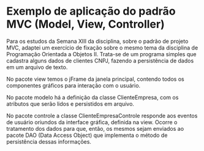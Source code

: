 # Exemplo de aplicação do padrão MVC (Model, View, Controller)

Para os estudos da Semana XIII da disciplina, sobre o padrão de projeto MVC,
adaptei um exercício de fixação sobre o mesmo tema da disciplina de Programação
Orientada a Objetos II. Trata-se de um programa simples que cadastra alguns dados
de clientes CNPJ, fazendo a persistência de dados em um arquivo de texto.

No pacote view temos o jFrame da janela principal, contendo todos os componentes
gráficos para interação com o usuário.

No pacote modelo há a definição da classe ClienteEmpresa, com os atributos que serão
lidos e persistidos em arquivo.

No pacote controle a classe ClienteEmpresaControle responde aos eventos de usuário
oriundos da interface gráfica, definida na view. Ocorre o tratamento dos dados para que, então,
os mesmos sejam enviados ao pacote DAO (Data Access Object) que implementa o método de 
persistência dessas informações.
